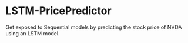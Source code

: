 # LSTM-PricePredictor
Get exposed to Sequential models by predicting the stock price of NVDA using an LSTM model.  
